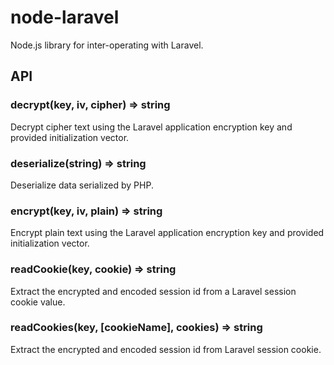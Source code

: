 node-laravel
============
Node.js library for inter-operating with Laravel.

API
---

### decrypt(key, iv, cipher) => string
Decrypt cipher text using the Laravel application encryption key and provided
initialization vector.

### deserialize(string) => string
Deserialize data serialized by PHP.

### encrypt(key, iv, plain) => string
Encrypt plain text using the Laravel application encryption key and provided
initialization vector.

### readCookie(key, cookie) => string
Extract the encrypted and encoded session id from a Laravel session cookie
value.

### readCookies(key, [cookieName], cookies) => string
Extract the encrypted and encoded session id from Laravel session cookie.
